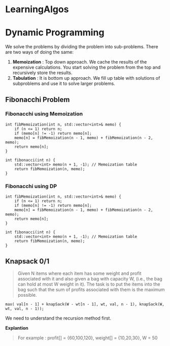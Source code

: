 # LearningAlgos

# Dynamic Programming

We solve the problems by dividing the problem into sub-problems. There are two ways of doing the same:
1. **Memoization** : Top down approach. We cache the results of the expensive calculations. You start solving the problem from the top and recursively store the results.
2. **Tabulation** : It is bottom up approach. We fill up table with solutions of subproblems and use it to solve larger problems.

## Fibonacchi Problem

### Fibonacchi using Memoization
```
int fibMemoization(int n, std::vector<int>& memo) {
    if (n <= 1) return n;
    if (memo[n] != -1) return memo[n];
    memo[n] = fibMemoization(n - 1, memo) + fibMemoization(n - 2, memo);
    return memo[n];
}

int fibonacci(int n) {
    std::vector<int> memo(n + 1, -1); // Memoization table
    return fibMemoization(n, memo);
}
```

### Fibonacchi using DP

```
int fibMemoization(int n, std::vector<int>& memo) {
    if (n <= 1) return n;
    if (memo[n] != -1) return memo[n];
    memo[n] = fibMemoization(n - 1, memo) + fibMemoization(n - 2, memo);
    return memo[n];
}

int fibonacci(int n) {
    std::vector<int> memo(n + 1, -1); // Memoization table
    return fibMemoization(n, memo);
}
```


## Knapsack 0/1

>Given N items where each item has some weight and profit associated with it and also given a bag with capacity W,
>(i.e., the bag can hold at most W weight in it).
>The task is to put the items into the bag such that the sum of profits associated with them is the maximum possible. 

```
max( val[n - 1] + knapSack(W - wt[n - 1], wt, val, n - 1), knapSack(W, wt, val, n - 1)); 
```

We need to understand the recursion method first.

**Explantion**

> For example : profit[] = {60,100,120}, weight[] = {10,20,30}, W = 50
> 

